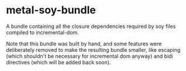 metal-soy-bundle
===================================

A bundle containing all the closure dependencies required by soy files compiled to incremental-dom.

Note that this bundle was built by hand, and some features were deliberately removed to make the resulting bundle smaller, like escaping (which shouldn't be necessary for incremental dom anyway) and bidi directives (which will be added back soon).
